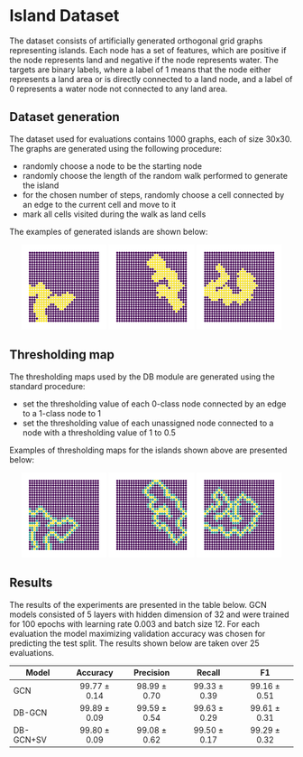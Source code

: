 # Island Dataset

The dataset consists of artificially generated orthogonal grid graphs representing islands. Each node has a set of features, which are positive if the node represents land and negative if the node represents water. The targets are binary labels, where a label of 1 means that the node either represents a land area or is directly connected to a land node, and a label of 0 represents a water node not connected to any land area. 

## Dataset generation

The dataset used for evaluations contains 1000 graphs, each of size 30x30. The graphs are generated using the following procedure:
- randomly choose a node to be the starting node
- randomly choose the length of the random walk performed to generate the island
- for the chosen number of steps, randomly choose a cell connected by an edge to the current cell and move to it
- mark all cells visited during the walk as land cells

The examples of generated islands are shown below:

<p align="center">
<img src="../../images/island1.png" width="30%" />
<img src="../../images/island2.png" width="30%" />
<img src="../../images/island3.png" width="30%" />
</p>

## Thresholding map

The thresholding maps used by the DB module are generated using the standard procedure:
- set the thresholding value of each 0-class node connected by an edge to a 1-class node to 1
- set the thresholding value of each unassigned node connected to a node with a thresholding value of 1 to 0.5

Examples of thresholding maps for the islands shown above are presented below:

<p align="center">
<img src="../../images/thr1.png" width="30%" />
<img src="../../images/thr2.png" width="30%" />
<img src="../../images/thr3.png" width="30%" />
</p>

## Results

The results of the experiments are presented in the table below. GCN models consisted of 5 layers with hidden dimension of 32 and were trained for 100 epochs with learning rate 0.003 and batch size 12. For each evaluation the model maximizing validation accuracy was chosen for predicting the test split. The results shown below are taken over 25 evaluations.

| Model | Accuracy | Precision | Recall | F1 |
| --- | :---: | :---: | :---: | :-----: |
| GCN		|	99.77 ± 0.14	|	98.99 ± 0.70	|	99.33 ± 0.39	|	99.16 ± 0.51	|
| DB-GCN	|	99.89 ± 0.09	|	99.59 ± 0.54	|	99.63 ± 0.29	|	99.61 ± 0.31	|
| DB-GCN+SV |   99.80 ± 0.09 	|	99.08 ± 0.62	|	99.50 ± 0.17	|	99.29 ± 0.32	|
